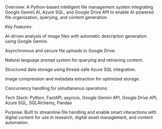 Overview:
A Python-based intelligent file management system integrating Google Gemini AI, Azure SQL, and Google Drive API to enable AI-powered file organization, querying, and content generation.

Key Features:

AI-driven analysis of image files with automatic description generation using Google Gemini.

Asynchronous and secure file uploads to Google Drive.

Natural language prompt system for querying and retrieving content.

Structured data storage using thread-safe Azure SQL integration.

Image compression and metadata extraction for optimized storage.

Concurrency handling for simultaneous operations.

Tech Stack:
Python, FastAPI, asyncio, Google Gemini API, Google Drive API, Azure SQL, SQLAlchemy, Pandas

Purpose:
Built to streamline file handling and enable smart interactions with digital content for use in research, digital asset management, and content automation.
